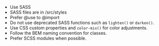 - Use SASS
- SASS files are in /src/styles
- Prefer @use to @import
- Do not use deprecated SASS functions such as `lighten()` or `darken()`.
- Use CSS custom properties and `color-mix()` for color adjustments.
- Follow the BEM naming convention for classes.
- Prefer SCSS modules when possible.
